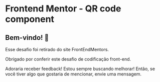 # Frontend Mentor - QR code component

## Bem-vindo! 👋
Esse desafio foi retirado do site FrontEndMentors.

Obrigado por conferir este desafio de codificação front-end.

Adoraria receber feedback! Estou sempre buscando melhorar! Então, se você tiver algo que gostaria de mencionar, envie uma mensagem.
